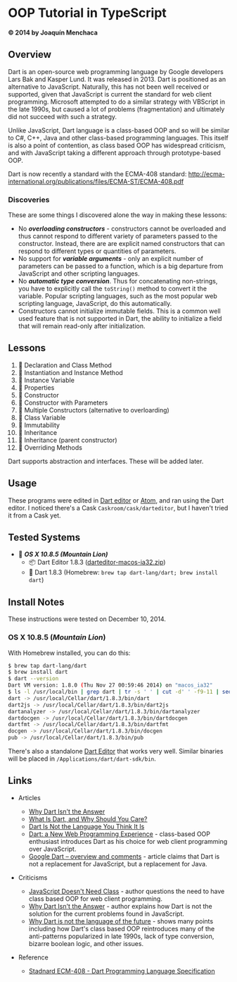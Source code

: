 # OOP Tutorial in TypeScript
**© 2014 by Joaquín Menchaca**

## Overview

Dart is an open-source web programming language by Google developers Lars Bak and Kasper Lund.  It was released in 2013.  Dart is positioned as an alternative to JavaScript.  Naturally, this has not been well received or supported, given that JavaScript is current the standard for web client programming.  Microsoft attempted to do a similar strategy with VBScript in the late 1990s, but caused a lot of problems (fragmentation) and ultimately did not succeed with such a strategy.

Unlike JavaScript, Dart language is a class-based OOP and so will be similar to C#, C++, Java and other class-based programming languages.  This itself is also a point of contention, as class based OOP has widespread criticism, and with JavaScript taking a different approach through prototype-based OOP.

Dart is now recently a standard with the ECMA-408 standard: http://ecma-international.org/publications/files/ECMA-ST/ECMA-408.pdf

### Discoveries

These are some things I discovered alone the way in making these lessons:

* No ***overloading constructors*** - constructors cannot be overloaded and thus cannot respond to different variety of parameters passed to the constructor.  Instead, there are are explicit named constructors that can respond to different types or quantities of parameters.
* No support for ***variable arguments*** - only an explicit number of parameters can be passed to a function, which is a big departure from JavaScript and other scripting languages.
* No ***automatic type conversion***.  Thus for concatenating non-strings, you have to explicitly call the `toString()` method to convert it the variable.  Popular scripting languages, such as the most popular web scripting language, JavaScript, do this automatically.
* Constructors cannot initialize immutable fields.  This is a common well used feature that is not supported in Dart, the ability to initialize a field that will remain read-only after initialization.

## Lessons

1. :green_book: Declaration and Class Method
2. :green_book: Instantiation and Instance Method
3. :green_book: Instance Variable
4. :green_book: Properties
5. :green_book: Constructor
6. :green_book: Constructor with Parameters
7. :closed_book: Multiple Constructors (alternative to overloarding)
8. :green_book: Class Variable
9. :closed_book: Immutability
10. :green_book: Inheritance
11. :green_book: Inheritance (parent constructor)
12. :green_book: Overriding Methods

Dart supports abstraction and interfaces.  These will be added later.

## Usage

These programs were edited in [Dart editor](https://www.dartlang.org/tools/download.html) or [Atom](https://atom.io/), and ran using the Dart editor.  I noticed there's a Cask `Caskroom/cask/darteditor`, but I haven't tried it from a Cask yet.

## Tested Systems

* :dvd: *__OS X 10.8.5 (Mountain Lion)__*
  * :package: Dart Editor 1.8.3 ([darteditor-macos-ia32.zip](https://storage.googleapis.com/dart-archive/channels/stable/release/latest/editor/darteditor-macos-ia32.zip))
  * :beer: Dart 1.8.3 (Homebrew: `brew tap dart-lang/dart; brew install dart`)

## Install Notes

These instructions were tested on December 10, 2014.

### OS X 10.8.5 (*Mountain Lion*)

With Homebrew installed, you can do this:

```bash
$ brew tap dart-lang/dart
$ brew install dart
$ dart --version
Dart VM version: 1.8.0 (Thu Nov 27 00:59:46 2014) on "macos_ia32"
$ ls -l /usr/local/bin | grep dart | tr -s ' ' | cut -d' ' -f9-11 | sed 's|\.\.|/usr/local|'
dart -> /usr/local/Cellar/dart/1.8.3/bin/dart
dart2js -> /usr/local/Cellar/dart/1.8.3/bin/dart2js
dartanalyzer -> /usr/local/Cellar/dart/1.8.3/bin/dartanalyzer
dartdocgen -> /usr/local/Cellar/dart/1.8.3/bin/dartdocgen
dartfmt -> /usr/local/Cellar/dart/1.8.3/bin/dartfmt
docgen -> /usr/local/Cellar/dart/1.8.3/bin/docgen
pub -> /usr/local/Cellar/dart/1.8.3/bin/pub
```

There's also a standalone [Dart Editor](https://www.dartlang.org/docs/tutorials/get-started/) that works very well.  Similar binaries will be placed in `/Applications/dart/dart-sdk/bin`.

## Links

* Articles
  * [Why Dart Isn't the Answer](http://www.walkercoderanger.com/blog/2014/03/dart-isnt-the-answer/)
  * [What Is Dart, and Why Should You Care?](http://code.tutsplus.com/articles/what-is-dart-and-why-should-you-care--active-11233)
  * [Dart Is Not the Language You Think It Is](http://radar.oreilly.com/2013/05/dart-is-not-the-language-you-think-it-is.html)
  * [Dart: a New Web Programming Experience](http://www.linuxjournal.com/content/dart-new-web-programming-experience) - class-based OOP enthusiast introduces Dart as his choice for web client programming over JavaScript.
  * [Google Dart – overview and comments](http://www.2ality.com/2011/10/dart-launch.html) - article claims that Dart is not a replacement for JavaScript, but a replacement for Java.

* Criticisms
  * [JavaScript Doesn't Need Class](http://www.i-programmer.info/programming/javascript/3354-javascript-doesnt-need-class.html) - author questions the need to have class based OOP for web client programming.
  * [Why Dart Isn't the Answer](http://www.walkercoderanger.com/blog/2014/03/dart-isnt-the-answer/) - author explains how Dart is not the solution for the current problems found in JavaScript.
  * [Why Dart is not the language of the future](http://blogs.perl.org/users/rafael_garcia-suarez/2011/10/why-dart-is-not-the-language-of-the-future.html) - shows many points including how Dart's class based OOP reintroduces many of the anti-patterns popularized in late 1990s, lack of type conversion, bizarre boolean logic, and other issues.

* Reference
  * [Stadnard ECM-408 - Dart Programming Language Specification](http://ecma-international.org/publications/standards/Ecma-408.htm)
